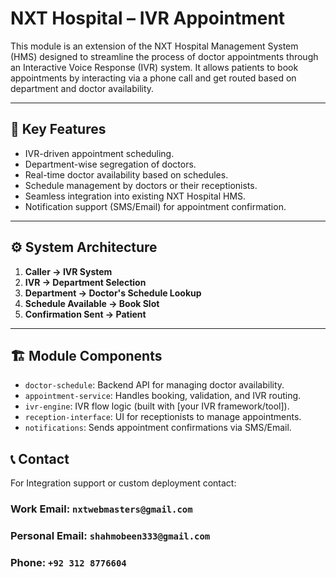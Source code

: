 # NXT Hospital – IVR Appointment

This module is an extension of the NXT Hospital Management System (HMS) designed to streamline the process of doctor appointments through an Interactive Voice Response (IVR) system. It allows patients to book appointments by interacting via a phone call and get routed based on department and doctor availability.

---

## 📌 Key Features

- IVR-driven appointment scheduling.
- Department-wise segregation of doctors.
- Real-time doctor availability based on schedules.
- Schedule management by doctors or their receptionists.
- Seamless integration into existing NXT Hospital HMS.
- Notification support (SMS/Email) for appointment confirmation.

---

## ⚙️ System Architecture

1. **Caller → IVR System**
2. **IVR → Department Selection**
3. **Department → Doctor's Schedule Lookup**
4. **Schedule Available → Book Slot**
5. **Confirmation Sent → Patient**

---

## 🏗️ Module Components

- `doctor-schedule`: Backend API for managing doctor availability.
- `appointment-service`: Handles booking, validation, and IVR routing.
- `ivr-engine`: IVR flow logic (built with [your IVR framework/tool]).
- `reception-interface`: UI for receptionists to manage appointments.
- `notifications`: Sends appointment confirmations via SMS/Email.

## 📞 Contact

For Integration support or custom deployment contact: 

### Work Email: `nxtwebmasters@gmail.com`
### Personal Email: `shahmobeen333@gmail.com`
### Phone: `+92 312 8776604`